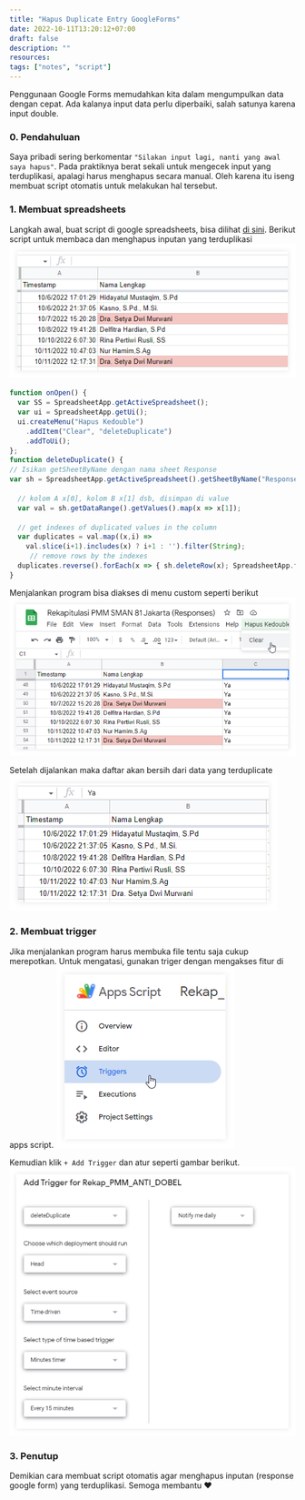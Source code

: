 ```yaml
---
title: "Hapus Duplicate Entry GoogleForms"
date: 2022-10-11T13:20:12+07:00
draft: false
description: "" 
resources:
tags: ["notes", "script"]
---
```



Penggunaan Google Forms memudahkan kita dalam mengumpulkan data dengan cepat. Ada kalanya input data perlu diperbaiki, salah satunya karena input double.

### 0. Pendahuluan
Saya pribadi sering berkomentar `"Silakan input lagi, nanti yang awal saya hapus"`. Pada praktiknya berat sekali untuk mengecek input yang terduplikasi, apalagi harus menghapus secara manual. Oleh karena itu iseng membuat script otomatis untuk melakukan hal tersebut. 
### 1. Membuat spreadsheets
Langkah awal, buat script di google spreadsheets, bisa dilihat [di sini](https://arifsatuan.github.io/script_gdrive/). Berikut script untuk membaca dan menghapus inputan yang terduplikasi 
![Inputan respon google form](excel-duplicate-s.png "Contoh Duplicate")
```js
function onOpen() {
  var SS = SpreadsheetApp.getActiveSpreadsheet();
  var ui = SpreadsheetApp.getUi();
  ui.createMenu("Hapus Kedouble")
    .addItem("Clear", "deleteDuplicate")
    .addToUi();
};
function deleteDuplicate() {
// Isikan getSheetByName dengan nama sheet Response
var sh = SpreadsheetApp.getActiveSpreadsheet().getSheetByName("Responses");

  // kolom A x[0], kolom B x[1] dsb, disimpan di value
  var val = sh.getDataRange().getValues().map(x => x[1]);

  // get indexes of duplicated values in the column
  var duplicates = val.map((x,i) => 
    val.slice(i+1).includes(x) ? i+1 : '').filter(String); 
     // remove rows by the indexes
  duplicates.reverse().forEach(x => { sh.deleteRow(x); SpreadsheetApp.flush() });
}
```
Menjalankan program bisa diakses di menu custom seperti berikut
![menu hapus double](run-kedoble-s.png "Menu Hapus Ke-double")

Setelah dijalankan maka daftar akan bersih dari data yang terduplicate
![menu hasil ](excel-duplicate2-s.png "Tampilan setelah dihapus")

### 2. Membuat trigger
Jika menjalankan program harus membuka file tentu saja cukup merepotkan. Untuk mengatasi, gunakan triger dengan mengakses fitur di apps script.
![trigger](trigger-s.png "Akses fitur trigger")

Kemudian klik ` + Add Trigger ` dan atur seperti gambar berikut.
![trigger](trigger2-s.png "Contoh: run tiap 15 menit")

### 3. Penutup
Demikian cara membuat script otomatis agar menghapus inputan (response google form) yang terduplikasi. Semoga membantu :heart:
